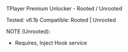 TPlayer Premium Unlocker - Rooted / Unrooted

Tested: v6.1b
Compatible: Rooted | Unrooted

NOTE (Unrooted):
* Requires, Inject Hook service
